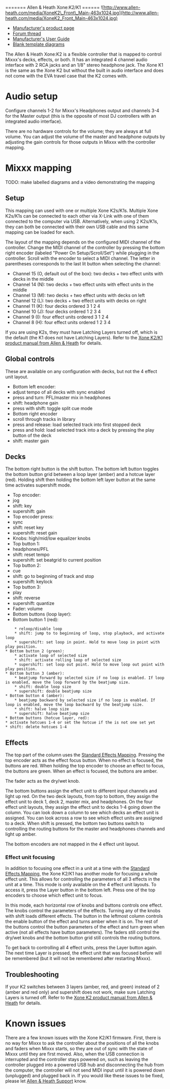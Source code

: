 \======= Allen & Heath Xone:K2/K1 ======
![http://www.allen-heath.com/media/XoneK2\_Front\_Main-463x1024.jpg](http://www.allen-heath.com/media/XoneK2_Front_Main-463x1024.jpg)

  - [Manufacturer's product
    page](http://www.allen-heath.com/ahproducts/xonek2/)
  - [Forum thread](http://mixxx.org/forums/viewtopic.php?f=7&t=3776)
  - [Manufacturer's User
    Guide](http://www.allen-heath.com/media/Xone+K2_UG_AP8509_2.pdf)
  - [Blank template
    diagrams](http://www.allen-heath.com/media/Xone+K2+Blank+Overlays.zip)

The Allen & Heath Xone:K2 is a flexible controller that is mapped to
control Mixxx's decks, effects, or both. It has an integrated 4 channel
audio interface with 2 RCA jacks and an 1/8" stereo headphone jack. The
Xone K1 is the same as the Xone K2 but without the built in audio
interface and does not come with the EVA travel case that the K2 comes
with.

# Audio setup

Configure channels 1-2 for Mixxx's Headphones output and channels 3-4
for the Master output (this is the opposite of most DJ controllers with
an integrated audio interface).

There are no hardware controls for the volume; they are always at full
volume. You can adjust the volume of the master and headphone outputs by
adjusting the gain controls for those outputs in Mixxx with the
controller mapping.

# Mixxx mapping

TODO: make labelled diagrams and a video demonstrating the mapping

## Setup

This mapping can used with one or multiple Xone K2s/K1s. Multiple Xone
K2s/K1s can be connected to each other via X-Link with one of them
connected to the computer via USB. Alternatively, when using 2 K2s/K1s,
they can both be connected with their own USB cable and this same
mapping can be loaded for each.

The layout of the mapping depends on the configured MIDI channel of the
controller. Change the MIDI channel of the controller by pressing the
bottom right encoder (labeled "Power On Setup/Scroll/Set") while
plugging in the controller. Scroll with the encoder to select a MIDI
channel. The letter in parentheses corresponds to the last lit button
when selecting the channel:

  - Channel 15 (O, default out of the box): two decks + two effect units
    with decks in the middle
  - Channel 14 (N): two decks + two effect units with effect units in
    the middle
  - Channel 13 (M): two decks + two effect units with decks on left
  - Channel 12 (L): two decks + two effect units with decks on right
  - Channel 11 (K): four decks ordered 3 1 2 4
  - Channel 10 (J): four decks ordered 1 2 3 4
  - Channel 9 (I): four effect units ordered 3 1 2 4
  - Channel 8 (H): four effect units ordered 1 2 3 4

If you are using K2s, they must have Latching Layers turned off, which
is the default (the K1 does not have Latching Layers). Refer to the
[Xone K2/K1 product manual from Allen &
Heath](http://www.allen-heath.com/media/Xone+K2_UG_AP8509_2.pdf) for
details.

## Global controls

These are available on any configuration with decks, but not the 4
effect unit layout.

  - Bottom left encoder:
  - adjust tempo of all decks with sync enabled
  - press and turn: PFL/master mix in headphones
  - shift: headphone gain
  - press with shift: toggle split cue mode
  - Bottom right encoder
  - scroll through tracks in library
  - press and release: load selected track into first stopped deck
  - press and hold: load selected track into a deck by pressing the play
    button of the deck
  - shift: master gain

## Decks

The bottom right button is the shift button. The bottom left button
toggles the bottom button grid between a loop layer (amber) and a hotcue
layer (red). Holding shift then holding the bottom left layer button at
the same time activates supershift mode.

  - Top encoder:
  - jog
  - shift: key
  - supershift: gain
  - Top encoder press:
  - sync
  - shift: reset key
  - supershift: reset gain
  - Knobs: high/mid/low equalizer knobs
  - Top button 1:
  - headphones/PFL
  - shift: reset tempo
  - supershift: set beatgrid to current position
  - Top button 2:
  - cue
  - shift: go to beginning of track and stop
  - supershift: keylock
  - Top button 3:
  - play
  - shift: reverse
  - supershift: quantize
  - Fader: volume
  - Bottom buttons (loop layer):
  - Bottom button 1 (red):

<!-- end list -->

``` 
    * reloop/disable loop
    * shift: jump to to beginning of loop, stop playback, and activate loop
    * supershift: set loop in point. Hold to move loop in point with play position.
* Bottom button 2 (green):
    * activate loop of selected size
    * shift: activate rolling loop of selected size
    * supershift: set loop out point. Hold to move loop out point with play position.
* Bottom button 3 (amber):
    * beatjump forward by selected size if no loop is enabled. If loop is enabled, move the loop forward by the beatjump size.
    * shift: double loop size
    * supershift: double beatjump size
* Bottom button 4 (amber):
    * beatjump backward by selected size if no loop is enabled. If loop is enabled, move the loop backward by the beatjump size.
    * shift: halve loop size
    * supershift: halve beatjump size
* Bottom buttons (hotcue layer, red):
* activate hotcues 1-4 or set the hotcue if the is not one set yet
* shift: delete hotcues 1-4
```

## Effects

The top part of the column uses the [Standard Effects
Mapping](Standard%20Effects%20Mapping). Pressing the top encoder acts as
the effect focus button. When no effect is focused, the buttons are red.
When holding the top encoder to choose an effect to focus, the buttons
are green. When an effect is focused, the buttons are amber.

The fader acts as the dry/wet knob.

The bottom buttons assign the effect unit to different input channels
and light up red. On the two deck layouts, from top to bottom, they
assign the effect unit to deck 1, deck 2, master mix, and headphones. On
the four effect unit layouts, they assign the effect unit to decks 1-4
going down the column. You can look down a column to see which decks an
effect unit is assigned. You can look across a row to see which effect
units are assigned to a deck. When shift is pressed, the bottom two
buttons switch to controlling the routing buttons for the master and
headphones channels and light up amber.

The bottom encoders are not mapped in the 4 effect unit layout.

### Effect unit focusing

In addition to focusing one effect in a unit at a time with the
[Standard Effects Mapping](Standard%20Effects%20Mapping), the Xone K2/K1
has another mode for focusing a whole effect unit. This allows for
controlling the parameters of all 3 effects in the unit at a time. This
mode is only available on the 4 effect unit layouts. To access it, press
the Layer button in the bottom left. Press one of the top encoders to
choose which effect unit to focus.

In this mode, each horizontal row of knobs and buttons controls one
effect. The knobs control the parameters of the effects. Turning any of
the knobs with shift loads different effects. The button in the leftmost
column controls the enable button of the effect and turns amber when it
is on. The rest of the buttons control the button parameters of the
effect and turn green when active (not all effects have button
parameters). The faders still control the dry/wet knobs and the bottom
button grid still controls the routing buttons.

To get back to controlling all 4 effect units, press the Layer button
again. The next time Layer is pressed, the effect unit that was focused
before will be remembered (but it will not be remembered after
restarting Mixxx).

## Troubleshooting

If your K2 switches between 3 layers (amber, red, and green) instead of
2 (amber and red only) and supershift does not work, make sure Latching
Layers is turned off. Refer to the [Xone K2 product manual from Allen &
Heath](http://www.allen-heath.com/media/Xone+K2_UG_AP8509_2.pdf) for
details.

# Known issues

There are a few known issues with the Xone K2/K1 firmware. First, there
is no way for Mixxx to ask the controller about the positions of all the
knobs and faders when Mixxx starts, so they are out of sync with the
state of Mixxx until they are first moved. Also, when the USB connection
is interrupted and the controller stays powered on, such as leaving the
controller plugged into a powered USB hub and disconnecting the hub from
the computer, the controller will not send MIDI input until it is
powered down (unplugged) and plugged back in. If you would like these
issues to be fixed, please let [Allen & Heath
Support](https://www.allen-heath.com/support/) know.
